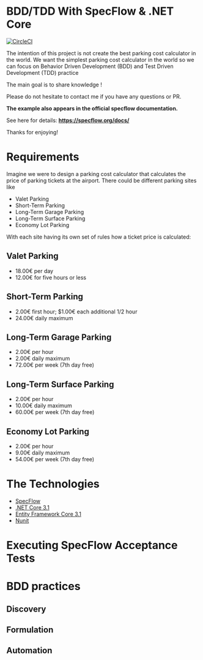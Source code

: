 # BDD/TDD With SpecFlow & .NET Core
[![CircleCI](https://circleci.com/gh/tawfiknouri/BDD-TDD_ParkingCostCalculator_SpecFlow.svg?style=svg)](https://circleci.com/gh/tawfiknouri/BDD-TDD_ParkingCostCalculator_SpecFlow)

The intention of this project is not create the best parking cost calculator in the world.
We want the simplest parking cost calculator in the world so we can focus on Behavior Driven Development (BDD) and Test Driven Development (TDD) practice

The main goal is to share knowledge !

Please do not hesitate to contact me if you have any questions or PR.


**The example also appears in the official specflow documentation.**

See here for details: **https://specflow.org/docs/**


Thanks for enjoying!


# Requirements

Imagine we were to design a parking cost calculator that calculates the price of parking tickets at the airport. There could be different parking sites like

* Valet Parking
* Short-Term Parking
* Long-Term Garage Parking
* Long-Term Surface Parking
* Economy Lot Parking

With each site having its own set of rules how a ticket price is calculated:
## Valet Parking
- 18.00€ per day
- 12.00€ for five hours or less
## Short-Term Parking
- 2.00€ first hour; $1.00€ each additional 1/2 hour
- 24.00€ daily maximum
## Long-Term Garage Parking
- 2.00€ per hour
- 2.00€ daily maximum
- 72.00€ per week (7th day free)
## Long-Term Surface Parking
- 2.00€ per hour
- 10.00€ daily maximum
- 60.00€ per week (7th day free)
## Economy Lot Parking
- 2.00€ per hour
- 9.00€ daily maximum
- 54.00€ per week (7th day free)

# The Technologies
* [SpecFlow](https://specflow.org/)
* [.NET Core 3.1](https://dotnet.microsoft.com/download)
* [Entity Framework Core 3.1](https://docs.microsoft.com/en-us/ef/core)
* [Nunit](https://nunit.org/)
  
# Executing SpecFlow Acceptance Tests


# BDD practices
## Discovery
## Formulation
## Automation
